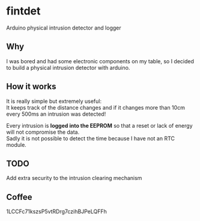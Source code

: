 # fintdet
Arduino physical intrusion detector and logger

## Why
I was bored and had some electronic components on my table, so I decided to build a physical intrusion detector with arduino.

## How it works
It is really simple but extremely useful:  
It keeps track of the distance changes and if it changes more than 10cm every 500ms an intrusion was detected!

Every intrusion is **logged into the EEPROM** so that a reset or lack of energy will not compromise the data.  
Sadly it is not possible to detect the time because I have not an RTC module.

## TODO
Add extra security to the intrusion clearing mechanism

## Coffee
1LCCFc71kszsP5vtRDrg7czihBJPeLQFFh
